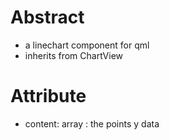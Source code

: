 # Abstract
* a linechart component for qml  
* inherits from ChartView  

# Attribute
* content: array : the points y data  
</br>